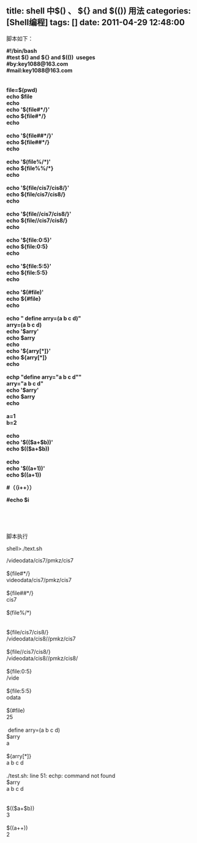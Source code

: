 title: shell 中$() 、 ${} and $(()) 用法
categories: [Shell编程]
tags: []
date: 2011-04-29 12:48:00
---
<p>脚本如下：</p><p><strong>#!/bin/bash<br />#test $() and ${} and $(())&nbsp; useges<br />#by:key1088@163.com<br />#mail:key1088@163.com<br /><br /><br />file=$(pwd)<br />echo $file<br />echo<br />echo '${file#*/}'<br />echo ${file#*/}<br />echo<br /><br />echo '${file##*/}'<br />echo ${file##*/}<br />echo<br /><br />echo '$(file%/*)'<br />echo ${file%%/*}<br />echo<br /><br />echo '${file/cis7/cis8/}'<br />echo ${file/cis7/cis8/}<br />echo<br /><br />echo '${file//cis7/cis8/}'<br />echo ${file//cis7/cis8/}<br />echo<br /><br />echo '${file:0:5}'<br />echo ${file:0:5}<br />echo<br /><br />echo '${file:5:5}'<br />echo ${file:5:5}<br />echo<br /><br />echo '$(#file)'<br />echo ${#file}<br />echo<br /><br />echo &quot; define arry=(a b c d)&quot;<br />arry=(a b c d)<br />echo '$arry'<br />echo $arry<br />echo<br />echo '${arry[*]}'<br />echo ${arry[*]}<br />echo<br /><br />echp &quot;define arry=&quot;a b c d&quot;&quot;<br />arry=&quot;a b c d&quot;<br />echo '$arry'<br />echo $arry<br />echo<br /><br />a=1<br />b=2<br /><br />echo<br />echo '$(($a+$b))'<br />echo $(($a+$b))<br /><br />echo<br />echo '$((a+1))'<br />echo $((a+1))&nbsp;&nbsp;<br /></strong></p><p><strong>#（（i++））<br /></strong></p><p><strong>#echo $i</strong></p><p>&nbsp;</p><p>&nbsp;</p><p>脚本执行</p><p>shell&gt;./text.sh</p><p>/videodata/cis7/pmkz/cis7<br /><br />${file#*/}<br />videodata/cis7/pmkz/cis7<br /><br />${file##*/}<br />cis7<br /><br />$(file%/*)<br /><br /><br />${file/cis7/cis8/}<br />/videodata/cis8//pmkz/cis7<br /><br />${file//cis7/cis8/}<br />/videodata/cis8//pmkz/cis8/<br /><br />${file:0:5}<br />/vide<br /><br />${file:5:5}<br />odata<br /><br />$(#file)<br />25<br /><br />&nbsp;define arry=(a b c d)<br />$arry<br />a<br /><br />${arry[*]}<br />a b c d<br /><br />./test.sh: line 51: echp: command not found<br />$arry<br />a b c d<br /><br /><br />$(($a+$b))<br />3<br /><br />$((a++))<br />2</p>
